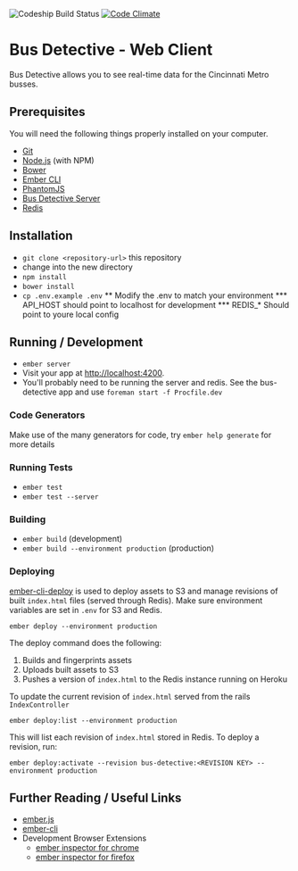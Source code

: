 ![Codeship Build Status](https://www.codeship.io/projects/f48023f0-b7ba-0132-eb99-46fe72d3122e/status)
[![Code Climate](https://codeclimate.com/github/gaslight/bus-detective-web-client/badges/gpa.svg)](https://codeclimate.com/github/gaslight/bus-detective-web-client)

# Bus Detective - Web Client

Bus Detective allows you to see real-time data for the Cincinnati Metro busses.

## Prerequisites

You will need the following things properly installed on your computer.

* [Git](http://git-scm.com/)
* [Node.js](http://nodejs.org/) (with NPM)
* [Bower](http://bower.io/)
* [Ember CLI](http://www.ember-cli.com/)
* [PhantomJS](http://phantomjs.org/)
* [Bus Detective Server](https://github.com/gaslight/bus-detective)
* [Redis](http://redis.io)

## Installation

* `git clone <repository-url>` this repository
* change into the new directory
* `npm install`
* `bower install`
* `cp .env.example .env`
** Modify the .env to match your environment
*** API_HOST should point to localhost for development
*** REDIS_* Should point to youre local config

## Running / Development

* `ember server`
* Visit your app at [http://localhost:4200](http://localhost:4200).
* You'll probably need to be running the server and redis. See the bus-detective app and use `foreman start -f Procfile.dev`

### Code Generators

Make use of the many generators for code, try `ember help generate` for more details

### Running Tests

* `ember test`
* `ember test --server`

### Building

* `ember build` (development)
* `ember build --environment production` (production)

### Deploying

[ember-cli-deploy](https://github.com/ember-cli/ember-cli-deploy) is used to deploy assets to S3 and
manage revisions of built `index.html` files (served through Redis). Make sure environment variables
are set in `.env` for S3 and Redis.

    ember deploy --environment production

The deploy command does the following:

  1. Builds and fingerprints assets
  2. Uploads built assets to S3
  3. Pushes a version of `index.html` to the Redis instance running on Heroku

To update the current revision of `index.html` served from the rails `IndexController`

    ember deploy:list --environment production

This will list each revision of `index.html` stored in Redis. To deploy a revision, run:

    ember deploy:activate --revision bus-detective:<REVISION KEY> --environment production

## Further Reading / Useful Links

* [ember.js](http://emberjs.com/)
* [ember-cli](http://www.ember-cli.com/)
* Development Browser Extensions
  * [ember inspector for chrome](https://chrome.google.com/webstore/detail/ember-inspector/bmdblncegkenkacieihfhpjfppoconhi)
  * [ember inspector for firefox](https://addons.mozilla.org/en-US/firefox/addon/ember-inspector/)

